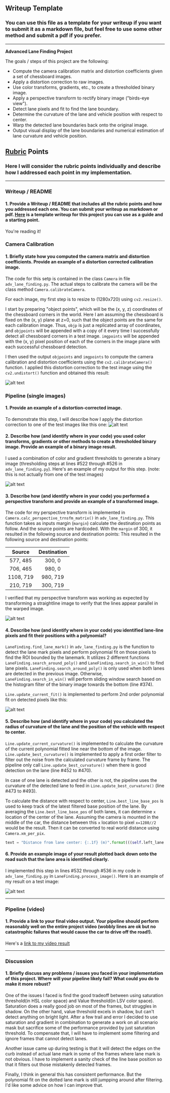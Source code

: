 ## Writeup Template

### You can use this file as a template for your writeup if you want to submit it as a markdown file, but feel free to use some other method and submit a pdf if you prefer.

---

**Advanced Lane Finding Project**

The goals / steps of this project are the following:

* Compute the camera calibration matrix and distortion coefficients given a set of chessboard images.
* Apply a distortion correction to raw images.
* Use color transforms, gradients, etc., to create a thresholded binary image.
* Apply a perspective transform to rectify binary image ("birds-eye view").
* Detect lane pixels and fit to find the lane boundary.
* Determine the curvature of the lane and vehicle position with respect to center.
* Warp the detected lane boundaries back onto the original image.
* Output visual display of the lane boundaries and numerical estimation of lane curvature and vehicle position.

[//]: # (Image References)

[image1]: ./writeup_imgs/undistort_image.jpg "Undistorted"
[image2]: ./writeup_imgs/undistort_test_image.jpg "Road Transformed"
[image3]: ./writeup_imgs/binary_image.jpg "Binary Example"
[image4]: ./writeup_imgs/perspective.jpg "Warp Example"
[image5]: ./writeup_imgs/fit_poly.png "Fit Visual"
[image6]: ./writeup_imgs/frame17.jpg "Output"
[video1]: ./output_video/project_video.mp4 "Video"

## [Rubric](https://review.udacity.com/#!/rubrics/571/view) Points

### Here I will consider the rubric points individually and describe how I addressed each point in my implementation.  

---

### Writeup / README

#### 1. Provide a Writeup / README that includes all the rubric points and how you addressed each one.  You can submit your writeup as markdown or pdf.  [Here](https://github.com/udacity/CarND-Advanced-Lane-Lines/blob/master/writeup_template.md) is a template writeup for this project you can use as a guide and a starting point.  

You're reading it!

### Camera Calibration

#### 1. Briefly state how you computed the camera matrix and distortion coefficients. Provide an example of a distortion corrected calibration image.

The code for this setp is contained in the class `Camera` in file `adv_lane_finding.py`. The actual steps to calibrate the camera will be the class method `Camera.calibrateCamera`.

For each image, my first step is to resize to (1280x720) using `cv2.resize()`.

I start by preparing "object points", which will be the (x, y, z) coordinates of the chessboard corners in the world. Here I am assuming the chessboard is fixed on the (x, y) plane at z=0, such that the object points are the same for each calibration image.  Thus, `objp` is just a replicated array of coordinates, and `objpoints` will be appended with a copy of it every time I successfully detect all chessboard corners in a test image.  `imgpoints` will be appended with the (x, y) pixel position of each of the corners in the image plane with each successful chessboard detection.  

I then used the output `objpoints` and `imgpoints` to compute the camera calibration and distortion coefficients using the `cv2.calibrateCamera()` function.  I applied this distortion correction to the test image using the `cv2.undistort()` function and obtained this result: 

![alt text][image1]

### Pipeline (single images)

#### 1. Provide an example of a distortion-corrected image.

To demonstrate this step, I will describe how I apply the distortion correction to one of the test images like this one:
![alt text][image2]

#### 2. Describe how (and identify where in your code) you used color transforms, gradients or other methods to create a thresholded binary image.  Provide an example of a binary image result.

I used a combination of color and gradient thresholds to generate a binary image (thresholding steps at lines #522 through #526 in `adv_lane_finding.py`).  Here's an example of my output for this step.  (note: this is not actually from one of the test images)

![alt text][image3]

#### 3. Describe how (and identify where in your code) you performed a perspective transform and provide an example of a transformed image.

The code for my perspective transform is implemented in `Camera.calc_perspective_trnsfm_matrix()` in `adv_lane_finding.py`. This function takes as inputs margin (`margin`) calculate the destination points as follow. And the source points are hardcoded. With the `margin` of 300, it resulted in the following source and destination points:
This resulted in the following source and destination points:

| Source        | Destination   | 
|:-------------:|:-------------:| 
| 577, 485      | 300, 0        | 
| 706, 465      | 980, 0        |
| 1108, 719     | 980, 719      |
| 210, 719      | 300, 719      |

I verified that my perspective transform was working as expected by transforming a straightline image to verify that the lines appear parallel in the warped image.

![alt text][image4]

#### 4. Describe how (and identify where in your code) you identified lane-line pixels and fit their positions with a polynomial?

`LaneFinding.find_lane_mark()` in `adv_lane_finding.py` is the function to detect the lane mark pixels and perform polynomial fit on those pixels to find the ROI bounded by the lanemark. It utilizes 2 different functions `LaneFinding.search_around_poly()` and `LaneFinding.search_in_win()` to find lane pixels. `LaneFinding.search_around_poly()` is only used when both lanes are detected in the previous image. Otherwise, `LaneFinding.search_in_win()` will perform sliding window search based on the histogram filter of the binary image towards the bottom (line #374).

`Line.update_current_fit()` is implemented to perform 2nd order polynomial fit on detected pixels like this:

![alt text][image5]

#### 5. Describe how (and identify where in your code) you calculated the radius of curvature of the lane and the position of the vehicle with respect to center.

`Line.update_current_curvature()` is implemented to calculate the curvature of the current polynomial fitted line near the bottom of the image. `Line.update_best_curvature()` is implemented to apply a first order filter to filter out the noise from the calculated curvature frame by frame. The pipeline only call `Line.update_best_curvature()` when there is good detection on the lane (line #452 to #470).

In case of one lane is detected and the other is not, the pipeline uses the curvature of the detected lane to feed in `Line.update_best_curvature()` (line #473 to #493).

To calculate the distance with respect to center, `Line.best_line_base_pos` is used to keep track of the latest filtered base position of the lane. By averaging the `Line.best_line_base_pos` of both lanes, it can determine `x` location of the center of the lane. Assuming the camera is mounted in the middle of the car, the distance between this `x` location to pixel `x=1280//2` would be the result. Then it can be converted to real world distance using `Camera.xm_per_pix`.

```python
text = "Distance from lane center: {:.1f} (m)".format(((self.left_lane.best_line_base_pos+self.right_lane.best_line_base_pos)/2 - 960)*self.camera.xm_per_pix)
```

#### 6. Provide an example image of your result plotted back down onto the road such that the lane area is identified clearly.

I implemented this step in lines #532 through #536 in my code in `adv_lane_finding.py` in `LaneFinding.process_image()`.  Here is an example of my result on a test image:

![alt text][image6]

---

### Pipeline (video)

#### 1. Provide a link to your final video output.  Your pipeline should perform reasonably well on the entire project video (wobbly lines are ok but no catastrophic failures that would cause the car to drive off the road!).

Here's a [link to my video result](./output_video/project_video.mp4)

---

### Discussion

#### 1. Briefly discuss any problems / issues you faced in your implementation of this project.  Where will your pipeline likely fail?  What could you do to make it more robust?

One of the issues I faced is find the good tradeoff between using saturation threshold(in HSL color space) and Value threshold(in LSV color space). Saturation does a really good job on most of the frames, but struggles in shadow. On the other hand, value threshold excels in shadow, but can't detect anything on bright light. After a few trail and error I decided to use saturation and gradient in combination to generate a work on all scenario mask but sacrifice some of the performance provided by just saturation threshold. To compensate that, I will have to implement some filtering and ignore frames that cannot detect lanes. 

Another issue came up during testing is that it will detect the edges on the curb instead of actual lane mark in some of the frames where lane mark is not obvious. I have to implement a sanity check of the line base position so that it filters out those mistakenly detected frames.

Finally, I think in general this has consistent performance. But the polynomial fit on the dotted lane mark is still jumpping around after filtering. I'd like some advice on how I can improve that.
